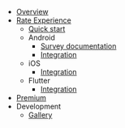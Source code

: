 <!-- docs/_sidebar.md -->

* [Overview](/)
* [Rate Experience](/)
  * [Quick start](quick-start.md)
  * Android
    * [Survey documentation](survey.md)
    * [Integration](android.md)
  * iOS
    * [Integration](ios.md)
  * Flutter
    * [Integration](flutter.md)
* [Premium](/)
* Development
  * [Gallery](gallery.md)
